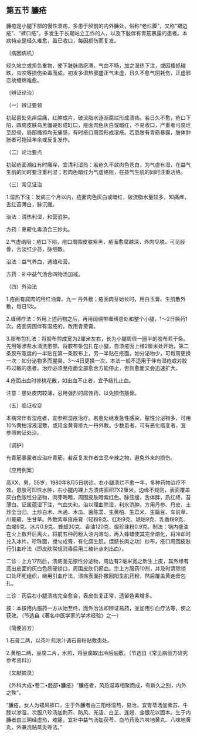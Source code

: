 ## 第五节 臁疮

臁疮是小腿下部的慢性溃疡，多患于胫前的内外臁处，俗称“老烂脚”，又称“裙边疮”、“裤口疮”，多发生于长期站立工作的人，以及下肢伴有青筋暴露的患者。本病特点是经久难愈，虽已收口，每因损伤而复发。

〔病因病机〕

经久站立或担负重物，使下肢脉络瘀滞，气血不畅，加之湿热下注，或因搔抓碰跌，虫咬等损伤染毒而成。初发多湿热邪盛正气未虚，日久不愈气阴耗伤，正虚邪恋故缠绵难愈。

〔辨证论治〕

（一）辨证要领

初起患处先痒后痛，红肿成片，破流脂水逐渐腐烂形成溃疡。若日久不愈，疮口下陷，四周皮肤乌黑僵硬形成缸口，疮面肉色灰白或暗红，不易收口，严重者可腐烂至胫骨，局部搔抓均无痛感，有时疮口周围形成湿疮。若患肢有青筋暴露，肢体肿胀者可拖延年余或反复发作。

（二）论治要点

初起疮面潮红有时瘙痒，宜清利湿热：若疮久不敛肉色苍白，为气虚有湿，在益气生肌的同时要注重利湿；若肉色暗红为气虚络阻，在益气生肌的同时注重活络。

（三）常见证治

1.湿热下注：发病三个月以内，疮面肉色灰白或暗红，破流脂水量较多，知痛痒，舌红苔薄白，脉沉缓。

治法：清热利湿，和营消肿。

方药：萆薢化毒汤合三妙丸。

2.气虚络阻：疮口下陷，疮口周围皮肤紫黑，疮面愈腐越深，外肉尽脱，可见胫骨，舌淡红少苔，脉细数。

治法：益气养血，通络和营。

方药：补中益气汤合四物汤加减。

（四）外治法

1.疮面有腐肉的用红油膏、九一 丹外敷；疮面肉芽始长时，用白玉膏、生肌散外敷，每日1次。

2.缠缚疗法：外用上述药物之后，再用阔绷带缠缚患处和整个小腿，1〜2日换药1次。疮面周围伴有湿疮的，改用青黛膏。

3.膠布包扎法：将胶布剪成宽为2厘米左右，长为小腿周径一圈半的胶布若干条。先用等渗盐水清洗患部，将胶布条包扎在小腿，自溃疮面上缘2厘米处开始，第二条胶布宽度的一半贴在第一条胶布上，另一半贴在疮面。如分泌物少，可每周更换一次；如分泌物多而腥臭，3〜4日更换一次，本法一般不适用于伴有湿疮或对胶布过敏的患者。治疗必须至疮面全部愈合方能停止，否则愈面又会迅速扩大。

4.疮面出血时掺桃花散，如出血不止者，宜予结扎止血。

注意：患处皮肉较薄，忌用强烈的腐蚀药，以免损伤筋骨。

（五）临证权变

本病常伴有湿疮者，宜参照湿疮治疗。若患处继发急性感染，脓性分泌物多，可用10%黄柏溶液湿敷，或用金黄膏掺九一丹外敷。少数患者，可有恶化癌变者，宜参照岩证处治。

〔调护〕

有青筋暴露者应治疗青筋，若反复发作者宜忌辛辣之物，避免外来的损伤。

〔应用例案〕

高XX，男，55岁，1980年8月5日初诊。右小腿溃烂不愈一年，多种药物治疗不效。患肢可凹性水肿，右小腿内踝上方溃疡面积7X2厘米，边缘不规则，表面覆盖灰白色脓性分泌物，肉芽晦暗，周围皮肤暗紫红色。脉弦缓，舌体胖，质红绛，苔薄白。证属蕴湿下注，气血失和。治以理血除湿，利水消肿。方用丹参、丹皮、土炒全当归、土炒白术、木通、木瓜、茵陈蒿、生黄柏、生苡米、生扁豆、车前草、川萆薢、生甘草。外敷紫草疽疮膏（轻粉9克、红粉9克、琥珀9克、乳香粉9克、血竭9克、冰片0.9克、蜂蜡30克、香油120克、煅珍珠粉0.9克。制法：锅内盛油在火上数开后离火，将前五种药粉入油内溶匀，再入蜂蜡使其完全熔化，将冷却时兑入冰片，珍珠面，搅匀成膏，有化腐生肌，煨脓长肉之功）纱布，疮口周围皮肤行引血疗法（即皮肤常规消毒后用三棱针点刺出血）。

二诊：上方17剂后，溃疡面无脓性分泌物，周边有2毫米宽之新生上皮，其外缘有高出皮面的灰白色质硬锁口，周围皮肤仍瘀血。宗上方服药10剂，并及时清除锁口处坏死组织，继用引血疗法，溃疡表面扑撒回阳生肌药粉，然后覆盖黄连膏包扎。

三诊：药后右小腿溃疡完全愈合，表皮恢复正常，遗留色素增多。

按：本按用内服药一方从始至终，而外治法却辨证易药，並加用引血疗法等，使之获效。（节选自《著名中医学家的学术经验》之一）

〔简便验方〕

1.石膏二两，以茶叶煎浓汁调石膏粉贴敷患处。

2.黄柏二两，豆腐二片，水煎，将豆腐取出冷后贴敷。（节选自《常见病验方研究参考资料》）

〔文献摘录〕

《外科大成•卷二•胫部•臁疮》“臁疮者，风热湿毒相聚而成，有新久之别，内外之殊”。

“臁疮，女人为裙风裤口，生于外臁者由三阳经湿热，易治。宜胃苓汤加紫苏、牛膝以渗湿，次服八珍汤加荆芥、防风、羌活、白芷、连翘、金银花以固本。生于内臁者由三阴经虚热，难瘥。宜补中益气汤加茯苓、白芍药及六味地黄丸、八味地黄丸，外兼洗贴蒸灸等法。”
